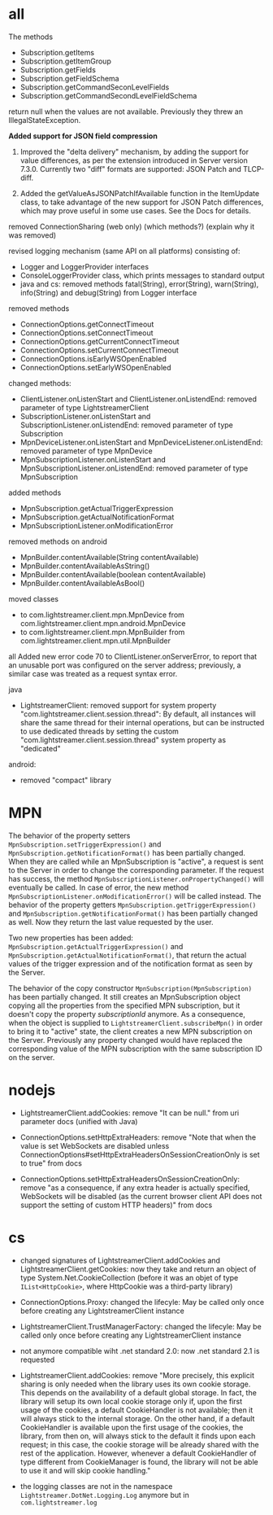 
# all

The methods 

- Subscription.getItems
- Subscription.getItemGroup
- Subscription.getFields
- Subscription.getFieldSchema
- Subscription.getCommandSeconLevelFields
- Subscription.getCommandSecondLevelFieldSchema 

return null when the values are not available. 
Previously they threw an IllegalStateException.

**Added support for JSON field compression**

1) Improved the "delta delivery" mechanism, by adding the support for value differences, as per the extension introduced in Server version 7.3.0.
Currently two "diff" formats are supported: JSON Patch and TLCP-diff.

2) Added the getValueAsJSONPatchIfAvailable function in the ItemUpdate class, to take advantage of the new support for JSON Patch differences, which may prove useful in some use cases.
See the Docs for details.

removed ConnectionSharing (web only) (which methods?) (explain why it was removed)

revised logging mechanism (same API on all platforms)
consisting of:
- Logger and LoggerProvider interfaces
- ConsoleLoggerProvider class, which prints messages to standard output
- java and cs: removed methods fatal(String), error(String), warn(String), info(String) and debug(String) from Logger interface

removed methods
- ConnectionOptions.getConnectTimeout
- ConnectionOptions.setConnectTimeout
- ConnectionOptions.getCurrentConnectTimeout
- ConnectionOptions.setCurrentConnectTimeout
- ConnectionOptions.isEarlyWSOpenEnabled
- ConnectionOptions.setEarlyWSOpenEnabled

changed methods:
- ClientListener.onListenStart and ClientListener.onListendEnd: removed parameter of type LightstreamerClient
- SubscriptionListener.onListenStart and SubscriptionListener.onListendEnd: removed parameter of type Subscription
- MpnDeviceListener.onListenStart and MpnDeviceListener.onListendEnd: removed parameter of type MpnDevice
- MpnSubscriptionListener.onListenStart and MpnSubscriptionListener.onListendEnd: removed parameter of type MpnSubscription

added methods
- MpnSubscription.getActualTriggerExpression
- MpnSubscription.getActualNotificationFormat
- MpnSubscriptionListener.onModificationError

removed methods on android
- MpnBuilder.contentAvailable(String contentAvailable)
- MpnBuilder.contentAvailableAsString()
- MpnBuilder.contentAvailable(boolean contentAvailable)
- MpnBuilder.contentAvailableAsBool()

moved classes
- to com.lightstreamer.client.mpn.MpnDevice from com.lightstreamer.client.mpn.android.MpnDevice
- to com.lightstreamer.client.mpn.MpnBuilder from com.lightstreamer.client.mpn.util.MpnBuilder

all
Added new error code 70 to ClientListener.onServerError, to report that an unusable port was configured on the server address; previously, a similar case was treated as a request syntax error.

java
- LightstreamerClient: removed support for system property "com.lightstreamer.client.session.thread": By default, all instances will share the same thread for their internal operations, but can be instructed to use dedicated threads by setting the custom "com.lightstreamer.client.session.thread" system property as "dedicated"

android:
- removed "compact" library

# MPN

The behavior of the property setters `MpnSubscription.setTriggerExpression()` and `MpnSubscription.getNotificationFormat()` has been partially changed. When they are called while an MpnSubscription is "active", a request is sent to the Server in order to change the corresponding parameter. If the request has success, the method `MpnSubscriptionListener.onPropertyChanged()` will eventually be called. In case of error, the new method `MpnSubscriptionListener.onModificationError()` will be called instead.
The behavior of the property getters `MpnSubscription.getTriggerExpression()` and `MpnSubscription.getNotificationFormat()` has been partially changed as well. Now they return the last value requested by the user.

Two new properties has been added: `MpnSubscription.getActualTriggerExpression()` and `MpnSubscription.getActualNotificationFormat()`, that return the actual values of the trigger expression and of the notification format as seen by the Server.  

The behavior of the copy constructor `MpnSubscription(MpnSubscription)` has been partially changed. It still creates an MpnSubscription object copying all the properties from the specified MPN subscription, but it doesn't copy the property *subscriptionId* anymore. As a consequence, when the object is supplied to `LightstreamerClient.subscribeMpn()` in order to bring it to "active" state, the client creates a new MPN subscription on the Server. Previously any property changed would have replaced the corresponding value of the MPN subscription with the same subscription ID on the server.

# nodejs

- LightstreamerClient.addCookies: remove "It can be null." from uri parameter docs (unified with Java)

- ConnectionOptions.setHttpExtraHeaders: remove "Note that when the value is set WebSockets are disabled unless ConnectionOptions#setHttpExtraHeadersOnSessionCreationOnly is set to true" from docs
- ConnectionOptions.setHttpExtraHeadersOnSessionCreationOnly: remove "as a consequence, if any extra header is actually specified, WebSockets will be disabled (as the current browser client API does not support the setting of custom HTTP headers)" from docs

# cs

- changed signatures of LightstreamerClient.addCookies and LightstreamerClient.getCookies: now they take and return an object of type System.Net.CookieCollection (before it was an objet of type `IList<HttpCookie>`, where HttpCookie was a third-party library)

- ConnectionOptions.Proxy: changed the lifecyle: May be called only once before creating any LightstreamerClient instance

- LightstreamerClient.TrustManagerFactory: changed the lifecyle: May be called only once before creating any LightstreamerClient instance

- not anymore compatible wiht .net standard 2.0: now .net standard 2.1 is requested

- LightstreamerClient.addCookies: remove "More precisely, this explicit sharing is only needed when the library uses its own cookie storage. This depends on the availability of a default global storage.
In fact, the library will setup its own local cookie storage only if, upon the first usage of the cookies, a default CookieHandler is not available; then it will always stick to the internal storage.
On the other hand, if a default CookieHandler is available upon the first usage of the cookies, the library, from then on, will always stick to the default it finds upon each request; in this case, the cookie storage will be already shared with the rest of the application. However, whenever a default CookieHandler of type different from CookieManager is found, the library will not be able to use it and will skip cookie handling."

- the logging classes are not in the namespace `Lightstreamer.DotNet.Logging.Log` anymore but in `com.lightstreamer.log`